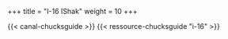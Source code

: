 +++
title = "I-16 IShak"
weight = 10
+++

<div class="contenu"> <!-- Chuck's guide //-->
{{< canal-chucksguide >}}
{{< ressource-chucksguide "i-16" >}}
</div>

